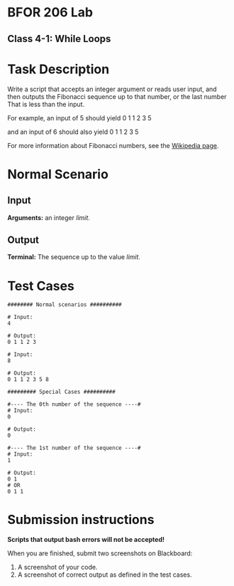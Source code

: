 # BFOR 206 Lab
## Class 4-1: While Loops


# Task Description

Write a script that accepts an integer argument or
reads user input, and then outputs the Fibonacci
sequence up to that number, or the last number That
is less than the input.

For example, an input of 5 should yield
0 1 1 2 3 5

and an input of 6 should also yield
0 1 1 2 3 5

For more information about Fibonacci numbers,
see the
[Wikipedia page](https://en.wikipedia.org/wiki/Fibonacci_number).



# Normal Scenario

## Input
**Arguments:** an integer *limit*.


## Output
**Terminal:** The sequence up to the value *limit*.



# Test Cases

```shell
######## Normal scenarios ##########

# Input:
4

# Output:
0 1 1 2 3  

# Input:
8

# Output:
0 1 1 2 3 5 8

######### Special Cases ##########

#---- The 0th number of the sequence ----#
# Input:
0

# Output:
0

#---- The 1st number of the sequence ----#
# Input:
1

# Output:
0 1
# OR
0 1 1

```


# Submission instructions

**Scripts that output bash errors will not be accepted!**

When you are finished, submit two screenshots on Blackboard:
1.  A screenshot of your code.
2.  A screenshot of correct output as defined in the
    test  cases.
